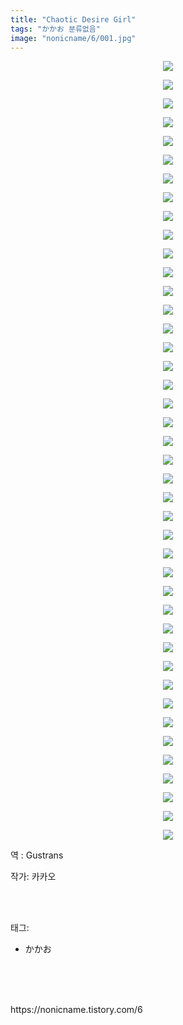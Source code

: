 ```yaml
---
title: "Chaotic Desire Girl"
tags: "かかお 분류없음"
image: "nonicname/6/001.jpg"
---
```

<div class="article">
<div class="tt_article_useless_p_margin"><p style="text-align: center; clear: none; float: none;"><img src="{{ site.nasurl }}/nonicname/6/001.jpg"/></p><p style="text-align: center; clear: none; float: none;"><img src="{{ site.nasurl }}/nonicname/6/002.jpg"/></p><p style="text-align: center; clear: none; float: none;"><img src="{{ site.nasurl }}/nonicname/6/003.jpg"/></p><p style="text-align: center; clear: none; float: none;"><img src="{{ site.nasurl }}/nonicname/6/004.jpg"/></p><p style="text-align: center; clear: none; float: none;"><img src="{{ site.nasurl }}/nonicname/6/005.jpg"/></p><p style="text-align: center; clear: none; float: none;"><img src="{{ site.nasurl }}/nonicname/6/006.jpg"/></p><p style="text-align: center; clear: none; float: none;"><img src="{{ site.nasurl }}/nonicname/6/007.jpg"/></p><p style="text-align: center; clear: none; float: none;"><img src="{{ site.nasurl }}/nonicname/6/008.jpg"/></p><p style="text-align: center; clear: none; float: none;"><img src="{{ site.nasurl }}/nonicname/6/009.jpg"/></p><p style="text-align: center; clear: none; float: none;"><img src="{{ site.nasurl }}/nonicname/6/010.jpg"/></p><p style="text-align: center; clear: none; float: none;"><img src="{{ site.nasurl }}/nonicname/6/011.jpg"/></p><p style="text-align: center; clear: none; float: none;"><img src="{{ site.nasurl }}/nonicname/6/012.jpg"/></p><p style="text-align: center; clear: none; float: none;"><img src="{{ site.nasurl }}/nonicname/6/013.jpg"/></p><p style="text-align: center; clear: none; float: none;"><img src="{{ site.nasurl }}/nonicname/6/014.jpg"/></p><p style="text-align: center; clear: none; float: none;"><img src="{{ site.nasurl }}/nonicname/6/015.jpg"/></p><p style="text-align: center; clear: none; float: none;"><img src="{{ site.nasurl }}/nonicname/6/016.jpg"/></p><p style="text-align: center; clear: none; float: none;"><img src="{{ site.nasurl }}/nonicname/6/017.jpg"/></p><p style="text-align: center; clear: none; float: none;"><img src="{{ site.nasurl }}/nonicname/6/018.jpg"/></p><p style="text-align: center; clear: none; float: none;"><img src="{{ site.nasurl }}/nonicname/6/019.jpg"/></p><p style="text-align: center; clear: none; float: none;"><img src="{{ site.nasurl }}/nonicname/6/020.jpg"/></p><p style="text-align: center; clear: none; float: none;"><img src="{{ site.nasurl }}/nonicname/6/021.jpg"/></p><p style="text-align: center; clear: none; float: none;"><img src="{{ site.nasurl }}/nonicname/6/022.jpg"/></p><p style="text-align: center; clear: none; float: none;"><img src="{{ site.nasurl }}/nonicname/6/023.jpg"/></p><p style="text-align: center; clear: none; float: none;"><img src="{{ site.nasurl }}/nonicname/6/024.jpg"/></p><p style="text-align: center; clear: none; float: none;"><img src="{{ site.nasurl }}/nonicname/6/025.jpg"/></p><p style="text-align: center; clear: none; float: none;"><img src="{{ site.nasurl }}/nonicname/6/026.jpg"/></p><p style="text-align: center; clear: none; float: none;"><img src="{{ site.nasurl }}/nonicname/6/027.jpg"/></p><p style="text-align: center; clear: none; float: none;"><img src="{{ site.nasurl }}/nonicname/6/028.jpg"/></p><p style="text-align: center; clear: none; float: none;"><img src="{{ site.nasurl }}/nonicname/6/029.jpg"/></p><p style="text-align: center; clear: none; float: none;"><img src="{{ site.nasurl }}/nonicname/6/030.jpg"/></p><p style="text-align: center; clear: none; float: none;"><img src="{{ site.nasurl }}/nonicname/6/031.jpg"/></p><p style="text-align: center; clear: none; float: none;"><img src="{{ site.nasurl }}/nonicname/6/032.jpg"/></p><p style="text-align: center; clear: none; float: none;"><img src="{{ site.nasurl }}/nonicname/6/033.jpg"/></p><p style="text-align: center; clear: none; float: none;"><img src="{{ site.nasurl }}/nonicname/6/034.jpg"/></p><p style="text-align: center; clear: none; float: none;"><img src="{{ site.nasurl }}/nonicname/6/035.jpg"/></p><p style="text-align: center; clear: none; float: none;"><img src="{{ site.nasurl }}/nonicname/6/036.jpg"/></p><p style="text-align: center; clear: none; float: none;"><img src="{{ site.nasurl }}/nonicname/6/037.jpg"/></p><p style="text-align: center; clear: none; float: none;"><img src="{{ site.nasurl }}/nonicname/6/038.jpg"/></p><p style="text-align: center; clear: none; float: none;"><img src="{{ site.nasurl }}/nonicname/6/039.jpg"/></p><p style="text-align: center; clear: none; float: none;"><img src="{{ site.nasurl }}/nonicname/6/040.jpg"/></p><p style="text-align: center; clear: none; float: none;"><img src="{{ site.nasurl }}/nonicname/6/041.jpg"/></p><p style="text-align: center; clear: none; float: none;"><img src="{{ site.nasurl }}/nonicname/6/042.jpg"/></p><p>역 : Gustrans<br/></p></div>
<p>작가: 카카오</p><br/>
</div><br/>
<div class="tagTrail">
<p>태그: </p>
<ul>
<li>かかお</li>
</ul>
</div><br/>
<div class="cb_lstcomment">
</div><br/>

<br/>
<p id="refer">https://nonicname.tistory.com/6</p>
<br/>
